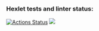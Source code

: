 ### Hexlet tests and linter status:
[![Actions Status](https://github.com/fSabel/frontend-project-44/actions/workflows/hexlet-check.yml/badge.svg)](https://github.com/fSabel/frontend-project-44/actions)
<a href="https://codeclimate.com/github/fSabel/frontend-project-44/maintainability"><img src="https://api.codeclimate.com/v1/badges/213a08ff7020becfd9a1/maintainability" /></a>
<script async id="asciicast-UQMLxWRpRrHQDobIEtdwTkotS" src="https://asciinema.org/a/UQMLxWRpRrHQDobIEtdwTkotS.js"></script>